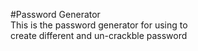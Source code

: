 #Password Generator<br>
This is the password generator for using to<br> create different and un-crackble password

